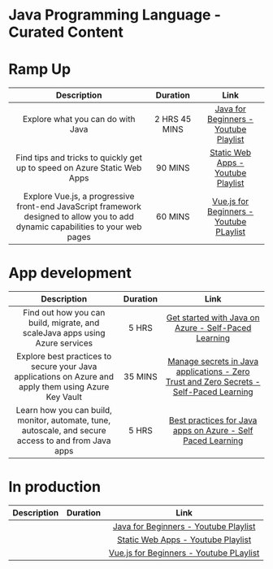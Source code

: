 # Java Programming Language - Curated Content
# Ramp Up
|**Description** |**Duration**|**Link**|
| :----:        |    :----:   |        :----:     |
|  Explore what you can do with Java  |    2 HRS 45 MINS   |  [Java for Beginners - Youtube Playlist](https://www.youtube.com/playlist?list=PLlrxD0HtieHgX3ExVDMlKjdN8LJsks2CM)     |
|  Find tips and tricks to quickly get up to speed on Azure Static Web Apps  |    90 MINS  |    [Static Web Apps - Youtube Playlist](https://www.youtube.com/playlist?list=PLlrxD0HtieHgMPeBaDQFx9yNuFxx6S1VG)  |
|  Explore Vue.js, a progressive front-end JavaScript framework designed to allow you to add dynamic capabilities to your web pages  |   60 MINS      | [Vue.js for Beginners - Youtube PLaylist](https://www.youtube.com/playlist?list=PLlrxD0HtieHh33qHLWEN9uv43ie17lYqA)    |
# App development
|**Description** |**Duration**|**Link**|
| :----:        |    :----:   |        :----:     |
|  Find out how you can build, migrate, and scaleJava apps using Azure services   |     5 HRS   |  [Get started with Java on Azure - Self-Paced Learning](https://docs.microsoft.com/en-us/learn/paths/get-started-java-azure/)     |
|  Explore best practices to secure your Java applications on Azure and apply them using Azure Key Vault  |  35 MINS    |    [Manage secrets in Java applications - Zero Trust and Zero Secrets - Self-Paced Learning](https://docs.microsoft.com/en-us/learn/modules/manage-secrets-java-applications-zero-trust/)  |
| Learn how you can build, monitor, automate, tune, autoscale, and secure access to and from Java apps  |   5 HRS      | [Best practices for Java apps on Azure - Self Paced Learning](https://docs.microsoft.com/en-us/learn/paths/best-practices-java-azure/)    |
# In production
|**Description** |**Duration**|**Link**|
| :----:        |    :----:   |        :----:     |
|    |        |  [Java for Beginners - Youtube Playlist](https://www.youtube.com/playlist?list=PLlrxD0HtieHgX3ExVDMlKjdN8LJsks2CM)     |
|    |      |    [Static Web Apps - Youtube Playlist](https://www.youtube.com/playlist?list=PLlrxD0HtieHgMPeBaDQFx9yNuFxx6S1VG)  |
|   |         | [Vue.js for Beginners - Youtube PLaylist](https://www.youtube.com/playlist?list=PLlrxD0HtieHh33qHLWEN9uv43ie17lYqA)    |
